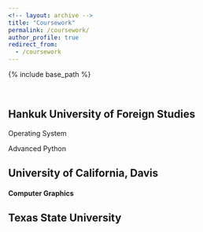 ```yaml
---
<!-- layout: archive -->
title: "Coursework"
permalink: /coursework/
author_profile: true
redirect_from:
  - /coursework
---
```


{% include base_path %}

<br>


## Hankuk University of Foreign Studies

Operating System 

Advanced Python





## University of California, Davis

#### Computer Graphics 






## Texas State University
 
